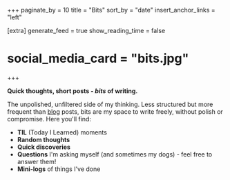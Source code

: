 +++
paginate_by = 10
title = "Bits"
sort_by = "date"
insert_anchor_links = "left"

[extra]
generate_feed = true
show_reading_time = false
# social_media_card = "bits.jpg"
+++

**Quick thoughts, short posts - _bits_ of writing.**

The unpolished, unfiltered side of my thinking.
Less structured but more frequent than [blog](../blog) posts, bits are my space to write freely, without polish or compromise.
Here you'll find:

- **TIL** (Today I Learned) moments
- **Random thoughts**
- **Quick discoveries**
- **Questions** I'm asking myself (and sometimes my dogs) - feel free to answer them!
- **Mini-logs** of things I've done
